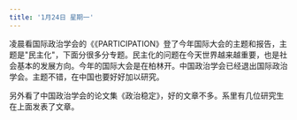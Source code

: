 ```yaml
---
title: '1月24日 星期一'
---
```

凌晨看国际政治学会的《《PARTICIPATION》登了今年国际大会的主题和报告，主题是"民主化"，下面分很多分专题。民主化的问题在今天世界越来越重要，也是社会基本的发展方向。今年的国际大会是在柏林开。中国政治学会已经退出国际政治学会。主题不错，在中国也要好好加以研究。

另外看了中国政治学会的论文集《政治稳定》，好的文章不多。系里有几位研究生在上面发表了文章。